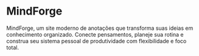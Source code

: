 # MindForge
MindForge, um site moderno de anotações que transforma suas ideias em conhecimento organizado. Conecte pensamentos, planeje sua rotina e construa seu sistema pessoal de produtividade com flexibilidade e foco total.
